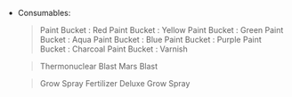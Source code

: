 - Consumables:
   > Paint Bucket : Red
   > Paint Bucket : Yellow
   > Paint Bucket : Green
   > Paint Bucket : Aqua
   > Paint Bucket : Blue
   > Paint Bucket : Purple
   > Paint Bucket : Charcoal
   > Paint Bucket : Varnish
   
   > Thermonuclear Blast
   > Mars Blast
   
   > Grow Spray Fertilizer
   > Deluxe Grow Spray
   
